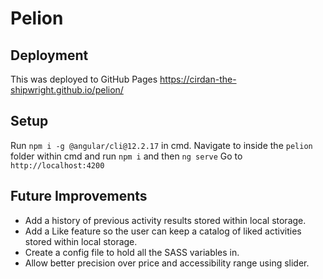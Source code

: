 # Pelion
## Deployment
This was deployed to GitHub Pages
https://cirdan-the-shipwright.github.io/pelion/

## Setup
Run `npm i -g @angular/cli@12.2.17` in cmd.
Navigate to inside the `pelion` folder within cmd and run `npm i` and then `ng serve`
Go to `http://localhost:4200`

## Future Improvements
- Add a history of previous activity results stored within local storage.
- Add a Like feature so the user can keep a catalog of liked activities stored within local storage.
- Create a config file to hold all the SASS variables in.
- Allow better precision over price and accessibility range using slider.

